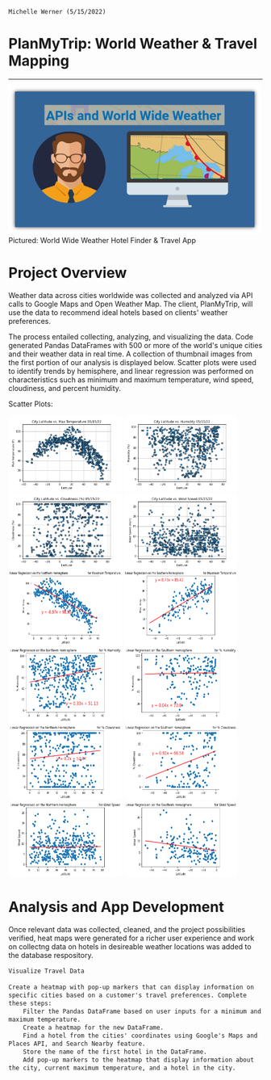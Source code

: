                                                                                            Michelle Werner (5/15/2022)
# PlanMyTrip: World Weather & Travel Mapping
---

<!--![alt](resources/___.png)-->
<img src="https://github.com/miwermi/world-weather-analysis/blob/main/weather_data/www_apis.png" width="500" height="293" alt ="graphic: World Wide Weather">
Pictured: World Wide Weather Hotel Finder & Travel App

# Project Overview
Weather data across cities worldwide was collected and analyzed via API calls to Google Maps and Open Weather Map. The client, PlanMyTrip, will use the data to recommend ideal hotels based on clients' weather preferences.

The process entailed collecting, analyzing, and visualizing the data. Code generated Pandas DataFrames with 500 or more of the world's unique cities and their weather data in real time. A collection of thumbnail images from the first portion of our analysis is displayed below. Scatter plots were used to identify trends by hemisphere, and linear regression was performed on characteristics such as minimum and maximum temperature, wind speed, cloudiness, and percent humidity.

Scatter Plots:

<img src="https://github.com/miwermi/world-weather-analysis/blob/main/weather_data/Fig1.png" width="225" height="150" alt ="graphic: "> <img src="https://github.com/miwermi/world-weather-analysis/blob/main/weather_data/Fig2.png" width="225" height="150" alt ="graphic: "> <img src="https://github.com/miwermi/world-weather-analysis/blob/main/weather_data/Fig3.png" width="225" height="150" alt ="graphic: "> <img src="https://github.com/miwermi/world-weather-analysis/blob/main/weather_data/Fig4.png" width="225" height="150" alt ="graphic: "> <img src="https://github.com/miwermi/world-weather-analysis/blob/main/weather_data/Fig5.png" width="225" height="150" alt ="graphic: "> <img src="https://github.com/miwermi/world-weather-analysis/blob/main/weather_data/Fig6.png" width="225" height="150" alt ="graphic: "> <img src="https://github.com/miwermi/world-weather-analysis/blob/main/weather_data/Fig7.png" width="225" height="150" alt ="graphic: "> <img src="https://github.com/miwermi/world-weather-analysis/blob/main/weather_data/Fig8.png" width="225" height="150" alt ="graphic: "> <img src="https://github.com/miwermi/world-weather-analysis/blob/main/weather_data/Fig9.png" width="225" height="150" alt ="graphic: "> <img src="https://github.com/miwermi/world-weather-analysis/blob/main/weather_data/Fig10.png" width="225" height="150" alt ="graphic: "> <img src="https://github.com/miwermi/world-weather-analysis/blob/main/weather_data/Fig11.png" width="225" height="150" alt ="graphic: "> <img src="https://github.com/miwermi/world-weather-analysis/blob/main/weather_data/Fig12.png" width="225" height="150" alt ="graphic: ">

# Analysis and App Development

Once relevant data was collected, cleaned, and the project possibilities verified, heat maps were generated for a richer user experience and work on collectng data on hotels in desireable weather locations was added to the database respository.


    Visualize Travel Data

    Create a heatmap with pop-up markers that can display information on specific cities based on a customer's travel preferences. Complete these steps:
        Filter the Pandas DataFrame based on user inputs for a minimum and maximum temperature.
        Create a heatmap for the new DataFrame.
        Find a hotel from the cities' coordinates using Google's Maps and Places API, and Search Nearby feature.
        Store the name of the first hotel in the DataFrame.
        Add pop-up markers to the heatmap that display information about the city, current maximum temperature, and a hotel in the city.

